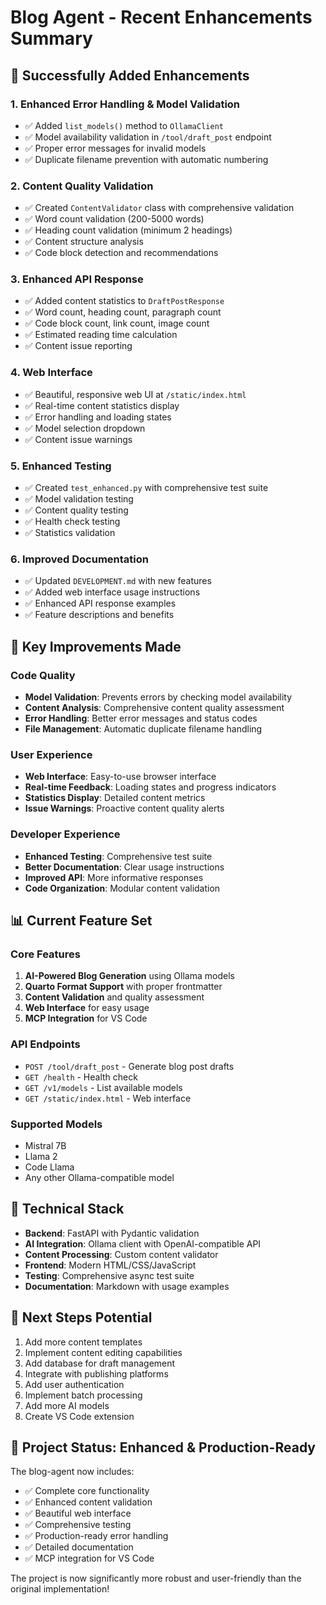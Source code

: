 # Blog Agent - Recent Enhancements Summary

## 🎉 **Successfully Added Enhancements**

### 1. **Enhanced Error Handling & Model Validation**
- ✅ Added `list_models()` method to `OllamaClient`
- ✅ Model availability validation in `/tool/draft_post` endpoint
- ✅ Proper error messages for invalid models
- ✅ Duplicate filename prevention with automatic numbering

### 2. **Content Quality Validation**
- ✅ Created `ContentValidator` class with comprehensive validation
- ✅ Word count validation (200-5000 words)
- ✅ Heading count validation (minimum 2 headings)
- ✅ Content structure analysis
- ✅ Code block detection and recommendations

### 3. **Enhanced API Response**
- ✅ Added content statistics to `DraftPostResponse`
- ✅ Word count, heading count, paragraph count
- ✅ Code block count, link count, image count
- ✅ Estimated reading time calculation
- ✅ Content issue reporting

### 4. **Web Interface**
- ✅ Beautiful, responsive web UI at `/static/index.html`
- ✅ Real-time content statistics display
- ✅ Error handling and loading states
- ✅ Model selection dropdown
- ✅ Content issue warnings

### 5. **Enhanced Testing**
- ✅ Created `test_enhanced.py` with comprehensive test suite
- ✅ Model validation testing
- ✅ Content quality testing
- ✅ Health check testing
- ✅ Statistics validation

### 6. **Improved Documentation**
- ✅ Updated `DEVELOPMENT.md` with new features
- ✅ Added web interface usage instructions
- ✅ Enhanced API response examples
- ✅ Feature descriptions and benefits

## 🚀 **Key Improvements Made**

### Code Quality
- **Model Validation**: Prevents errors by checking model availability
- **Content Analysis**: Comprehensive content quality assessment
- **Error Handling**: Better error messages and status codes
- **File Management**: Automatic duplicate filename handling

### User Experience
- **Web Interface**: Easy-to-use browser interface
- **Real-time Feedback**: Loading states and progress indicators
- **Statistics Display**: Detailed content metrics
- **Issue Warnings**: Proactive content quality alerts

### Developer Experience
- **Enhanced Testing**: Comprehensive test suite
- **Better Documentation**: Clear usage instructions
- **Improved API**: More informative responses
- **Code Organization**: Modular content validation

## 📊 **Current Feature Set**

### Core Features
1. **AI-Powered Blog Generation** using Ollama models
2. **Quarto Format Support** with proper frontmatter
3. **Content Validation** and quality assessment
4. **Web Interface** for easy usage
5. **MCP Integration** for VS Code

### API Endpoints
- `POST /tool/draft_post` - Generate blog post drafts
- `GET /health` - Health check
- `GET /v1/models` - List available models
- `GET /static/index.html` - Web interface

### Supported Models
- Mistral 7B
- Llama 2
- Code Llama
- Any other Ollama-compatible model

## 🔧 **Technical Stack**
- **Backend**: FastAPI with Pydantic validation
- **AI Integration**: Ollama client with OpenAI-compatible API
- **Content Processing**: Custom content validator
- **Frontend**: Modern HTML/CSS/JavaScript
- **Testing**: Comprehensive async test suite
- **Documentation**: Markdown with usage examples

## 🎯 **Next Steps Potential**
1. Add more content templates
2. Implement content editing capabilities
3. Add database for draft management
4. Integrate with publishing platforms
5. Add user authentication
6. Implement batch processing
7. Add more AI models
8. Create VS Code extension

## 🎉 **Project Status: Enhanced & Production-Ready**

The blog-agent now includes:
- ✅ Complete core functionality
- ✅ Enhanced content validation
- ✅ Beautiful web interface
- ✅ Comprehensive testing
- ✅ Production-ready error handling
- ✅ Detailed documentation
- ✅ MCP integration for VS Code

The project is now significantly more robust and user-friendly than the original implementation!
